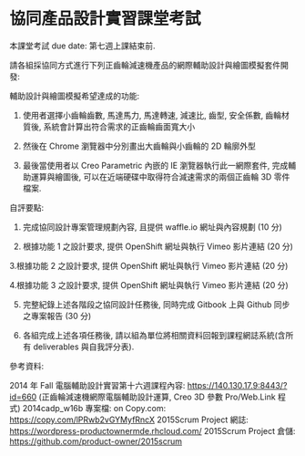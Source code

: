 協同產品設計實習課堂考試
=========

本課堂考試 due date: 第七週上課結束前.

請各組採協同方式進行下列正齒輪減速機產品的網際輔助設計與繪圖模擬套件開發:

輔助設計與繪圖模擬希望達成的功能:

1. 使用者選擇小齒輪齒數, 馬達馬力, 馬達轉速, 減速比, 齒型, 安全係數, 齒輪材質後, 系統會計算出符合需求的正齒輪齒面寬大小

2. 然後在 Chrome 瀏覽器中分別畫出大齒輪與小齒輪的 2D 輪廓外型

3. 最後當使用者以 Creo Parametric 內嵌的 IE 瀏覽器執行此一網際套件, 完成輔助運算與繪圖後, 可以在近端硬碟中取得符合減速需求的兩個正齒輪 3D 零件檔案.


自評要點:

1. 完成協同設計專案管理規劃內容, 且提供 waffle.io 網址與內容規劃 (10 分)

2. 根據功能 1 之設計要求,  提供 OpenShift 網址與執行 Vimeo 影片連結 (20 分)

3.根據功能 2 之設計要求,  提供 OpenShift 網址與執行 Vimeo 影片連結 (20 分)

4.根據功能 3 之設計要求,  提供 OpenShift 網址與執行 Vimeo 影片連結 (20 分)

5. 完整紀錄上述各階段之協同設計任務後, 同時完成 Gitbook 上與 Github 同步之專案報告 (30 分)

6. 各組完成上述各項任務後, 請以組為單位將相關資料回報到課程網誌系統(含所有 deliverables 與自我評分表).

參考資料:

2014 年 Fall 電腦輔助設計實習第十六週課程內容: https://140.130.17.9:8443/?id=660 (正齒輪減速機網際電腦輔助設計運算, Creo 3D 參數 Pro/Web.Link 程式)
2014cadp_w16b 專案檔: on Copy.com: https://copy.com/lPRwb2vGYMyfRncX
2015Scrum Project 網誌: https://wordpress-productownermde.rhcloud.com/
2015Scrum Project 倉儲: https://github.com/product-owner/2015scrum